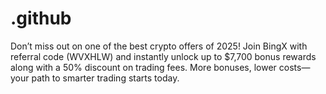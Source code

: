 # .github
Don’t miss out on one of the best crypto offers of 2025! Join BingX with referral code (WVXHLW) and instantly unlock up to $7,700 bonus rewards along with a 50% discount on trading fees. More bonuses, lower costs—your path to smarter trading starts today.

